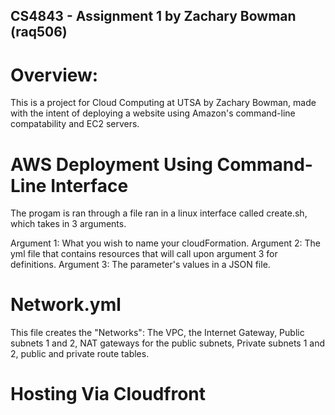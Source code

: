 ## CS4843 - Assignment 1 by Zachary Bowman (raq506)

# Overview:
This is a project for Cloud Computing at UTSA by Zachary Bowman, made with
the intent of deploying a website using Amazon's command-line compatability
and EC2 servers.

# AWS Deployment Using Command-Line Interface

The progam is ran through a file ran in a linux interface called create.sh, which takes in 3 arguments.

Argument 1: What you wish to name your cloudFormation.
Argument 2: The yml file that contains resources that will call upon argument 3 for definitions.
Argument 3: The parameter's values in a JSON file.

# Network.yml
This file creates the "Networks": 
  The VPC, 
  the Internet Gateway, 
  Public subnets 1 and 2, 
  NAT gateways for the public subnets,
  Private subnets 1 and 2,
  public and private route tables.


# Hosting Via Cloudfront


